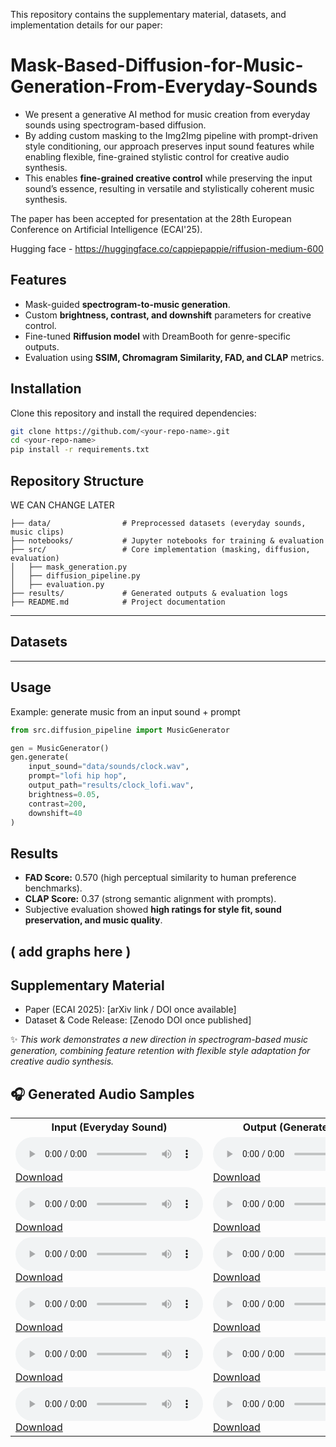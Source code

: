 This repository contains the supplementary material, datasets, and implementation details for our paper:

# Mask-Based-Diffusion-for-Music-Generation-From-Everyday-Sounds

- We present a generative AI method for music creation from everyday sounds using spectrogram-based diffusion.
- By adding custom masking to the Img2Img pipeline with prompt-driven style conditioning, our approach preserves input sound features while enabling flexible, fine-grained stylistic control for creative audio synthesis.
- This enables **fine-grained creative control** while preserving the input sound’s essence, resulting in versatile and stylistically coherent music synthesis.

The paper has been accepted for presentation at the 28th European Conference on Artificial Intelligence (ECAI'25).

Hugging face - https://huggingface.co/cappiepappie/riffusion-medium-600

## Features

- Mask-guided **spectrogram-to-music generation**.
- Custom **brightness, contrast, and downshift** parameters for creative control.
- Fine-tuned **Riffusion model** with DreamBooth for genre-specific outputs.
- Evaluation using **SSIM, Chromagram Similarity, FAD, and CLAP** metrics.

## Installation

Clone this repository and install the required dependencies:

```bash
git clone https://github.com/<your-repo-name>.git
cd <your-repo-name>
pip install -r requirements.txt
```

## Repository Structure

WE CAN CHANGE LATER

```
├── data/                # Preprocessed datasets (everyday sounds, music clips)
├── notebooks/           # Jupyter notebooks for training & evaluation
├── src/                 # Core implementation (masking, diffusion, evaluation)
│   ├── mask_generation.py
│   ├── diffusion_pipeline.py
│   ├── evaluation.py
├── results/             # Generated outputs & evaluation logs
├── README.md            # Project documentation
```

---

## Datasets

---


##  Usage

Example: generate music from an input sound + prompt

```python
from src.diffusion_pipeline import MusicGenerator

gen = MusicGenerator()
gen.generate(
    input_sound="data/sounds/clock.wav",
    prompt="lofi hip hop",
    output_path="results/clock_lofi.wav",
    brightness=0.05,
    contrast=200,
    downshift=40
)
```

## Results

- **FAD Score:** 0.570 (high perceptual similarity to human preference benchmarks).
- **CLAP Score:** 0.37 (strong semantic alignment with prompts).
- Subjective evaluation showed **high ratings for style fit, sound preservation, and music quality**.

## ( add graphs here )

## Supplementary Material

- Paper (ECAI 2025): \[arXiv link / DOI once available]
- Dataset & Code Release: \[Zenodo DOI once published]

✨ _This work demonstrates a new direction in spectrogram-based music generation, combining feature retention with flexible style adaptation for creative audio synthesis._

## 🎧 Generated Audio Samples

<table>
  <tr>
    <th>Input (Everyday Sound)</th>
    <th>Output (Generated Music)</th>
  </tr>
  <tr>
    <td>
      <audio controls>
        <source src="Samples/everyday_sound/clock_tick.wav" type="audio/wav">
        Your browser does not support the audio element.
      </audio>
      <br>
      <a href="Samples/everyday_sound/clock_tick.wav" download>Download</a>
    </td>
    <td>
      <audio controls>
        <source src="Samples/generated_music/sample1_output.wav" type="audio/wav">
        Your browser does not support the audio element.
      </audio>
      <br>
      <a href="Samples/generated_music/sample1_output.wav" download>Download</a>
    </td>
  </tr>
  <tr>
    <td>
      <audio controls>
        <source src="Samples/everyday_sound/sample2_input.wav" type="audio/wav">
        Your browser does not support the audio element.
      </audio>
      <br>
      <a href="Samples/everyday_sound/sample2_input.wav" download>Download</a>
    </td>
    <td>
      <audio controls>
        <source src="Samples/generated_music/sample2_output.wav" type="audio/wav">
        Your browser does not support the audio element.
      </audio>
      <br>
      <a href="Samples/generated_music/sample2_output.wav" download>Download</a>
    </td>
  </tr>
  <tr>
    <td>
      <audio controls>
        <source src="Samples/everyday_sound/sample3_input.wav" type="audio/wav">
        Your browser does not support the audio element.
      </audio>
      <br>
      <a href="Samples/everyday_sound/sample3_input.wav" download>Download</a>
    </td>
    <td>
      <audio controls>
        <source src="Samples/generated_music/sample3_output.wav" type="audio/wav">
        Your browser does not support the audio element.
      </audio>
      <br>
      <a href="Samples/generated_music/sample3_output.wav" download>Download</a>
    </td>
  </tr>
  <tr>
    <td>
      <audio controls>
        <source src="Samples/everyday_sound/sample4_input.wav" type="audio/wav">
        Your browser does not support the audio element.
      </audio>
      <br>
      <a href="Samples/everyday_sound/sample4_input.wav" download>Download</a>
    </td>
    <td>
      <audio controls>
        <source src="Samples/generated_music/sample4_output.wav" type="audio/wav">
        Your browser does not support the audio element.
      </audio>
      <br>
      <a href="Samples/generated_music/sample4_output.wav" download>Download</a>
    </td>
  </tr>
  <tr>
    <td>
      <audio controls>
        <source src="Samples/everyday_sound/sample5_input.wav" type="audio/wav">
        Your browser does not support the audio element.
      </audio>
      <br>
      <a href="Samples/everyday_sound/sample5_input.wav" download>Download</a>
    </td>
    <td>
      <audio controls>
        <source src="Samples/generated_music/sample5_output.wav" type="audio/wav">
        Your browser does not support the audio element.
      </audio>
      <br>
      <a href="Samples/generated_music/sample5_output.wav" download>Download</a>
    </td>
  </tr>
  <tr>
    <td>
      <audio controls>
        <source src="Samples/everyday_sound/sample6_input.wav" type="audio/wav">
        Your browser does not support the audio element.
      </audio>
      <br>
      <a href="Samples/everyday_sound/sample6_input.wav" download>Download</a>
    </td>
    <td>
      <audio controls>
        <source src="Samples/generated_music/sample6_output.wav" type="audio/wav">
        Your browser does not support the audio element.
      </audio>
      <br>
      <a href="Samples/generated_music/sample6_output.wav" download>Download</a>
       </td>
  </tr>
</table>